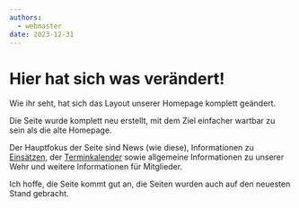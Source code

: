 ```yaml
---
authors: 
  - webmaster
date: 2023-12-31
---
```


# Hier hat sich was verändert!

Wie ihr seht, hat sich das Layout unserer Homepage komplett geändert.

Die Seite wurde komplett neu erstellt, mit dem Ziel einfacher wartbar zu sein als die alte Homepage.  

Der Hauptfokus der Seite sind News (wie diese), Informationen zu [Einsätzen](../Einsätze/Einsätze.md), der [Terminkalender](../Termine/Termine.md)
sowie allgemeine Informationen zu unserer Wehr und weitere Informationen für Mitglieder.

Ich hoffe, die Seite kommt gut an, die Seiten wurden auch auf den neuesten Stand gebracht.
